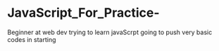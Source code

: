 # JavaScript_For_Practice-
Beginner at web dev 
trying to learn javaScrpt
going to push very basic codes in starting 
